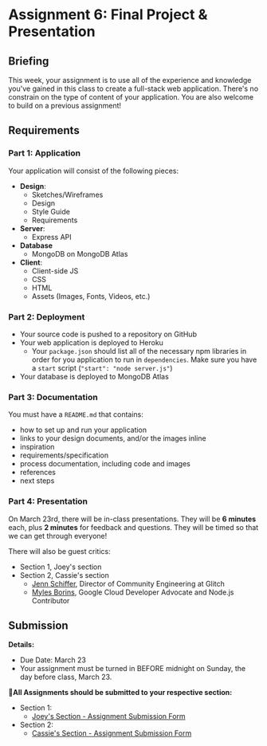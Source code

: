 # Assignment 6: Final Project & Presentation

## Briefing

This week, your assignment is to use all of the experience and knowledge you've gained in this class to create a full-stack web application. There's no constrain on the type of content of your application. You are also welcome to build on a previous assignment!

## Requirements

### Part 1: Application
Your application will consist of the following pieces:
* **Design**:
  * Sketches/Wireframes
  * Design
  * Style Guide
  * Requirements
* **Server**:
  * Express API
* **Database**
  * MongoDB on MongoDB Atlas
* **Client**:
  * Client-side JS
  * CSS
  * HTML
  * Assets (Images, Fonts, Videos, etc.)


### Part 2: Deployment
* Your source code is pushed to a repository on GitHub
* Your web application is deployed to Heroku
  * Your `package.json` should list all of the necessary npm libraries in order for you application to run in `dependencies`. Make sure you have a `start` script (`"start": "node server.js"`)
* Your database is deployed to MongoDB Atlas

### Part 3: Documentation
You must have a `README.md` that contains:
* how to set up and run your application
* links to your design documents, and/or the images inline
* inspiration
* requirements/specification
* process documentation, including code and images
* references
* next steps

### Part 4: Presentation
On March 23rd, there will be in-class presentations. They will be **6 minutes** each, plus **2 minutes** for feedback and questions. They will be timed so that we can get through everyone!

There will also be guest critics:
* Section 1, Joey's section
* Section 2, Cassie's section
  * [Jenn Schiffer](http://jennmoney.biz/), Director of Community Engineering at Glitch
  * [Myles Borins](https://twitter.com/MylesBorins), Google Cloud Developer Advocate and Node.js Contributor 

## Submission

**Details:**
* Due Date: March 23
* Your assignment must be turned in BEFORE midnight on Sunday, the day before class, March 23.

**📨All Assignments should be submitted to your respective section:**
* Section 1:
  * [Joey's Section - Assignment Submission Form](https://forms.gle/GkLsRM581kfyHg6W6)
* Section 2:
  * [Cassie's Section - Assignment Submission Form](https://forms.gle/pzxHjZtq1iP5WAyv9)
